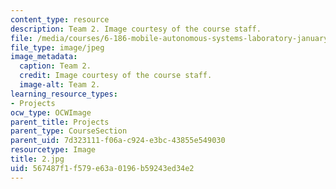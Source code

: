 ```yaml
---
content_type: resource
description: Team 2. Image courtesy of the course staff.
file: /media/courses/6-186-mobile-autonomous-systems-laboratory-january-iap-2005/567487f1f579e63a0196b59243ed34e2_2.jpg
file_type: image/jpeg
image_metadata:
  caption: Team 2.
  credit: Image courtesy of the course staff.
  image-alt: Team 2.
learning_resource_types:
- Projects
ocw_type: OCWImage
parent_title: Projects
parent_type: CourseSection
parent_uid: 7d323111-f06a-c924-e3bc-43855e549030
resourcetype: Image
title: 2.jpg
uid: 567487f1-f579-e63a-0196-b59243ed34e2
---
```

